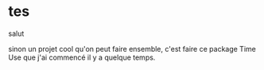 # tes
salut

sinon un projet cool qu'on peut faire ensemble, c'est faire ce package Time Use que j'ai commencé il y a quelque temps. 
